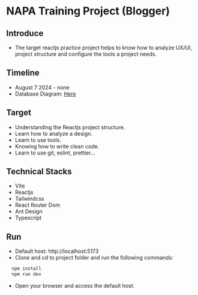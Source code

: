 # NAPA Training Project (Blogger)

## Introduce

- The target reactjs practice project helps to know how to analyze UX/UI, project structure and configure the tools a project needs.

## Timeline

- August 7 2024 - none
- Database Diagram: [Here](https://dbdiagram.io/d/Blogger-Database-Diagram-66b0d9368b4bb5230e42b789)

## Target

- Understanding the Reactjs project structure.
- Learn how to analyze a design.
- Learn to use tools.
- Knowing how to write clean code.
- Learn to use git, eslint, prettier...

## Technical Stacks

- Vite
- Reactjs
- Tailwindcss
- React Router Dom
- Ant Design
- Typescript

## Run

- Default host: http://localhost:5173
- Clone and cd to project folder and run the following commands:

```bash
  npm install
  npm run dev
```

- Open your browser and access the default host.
